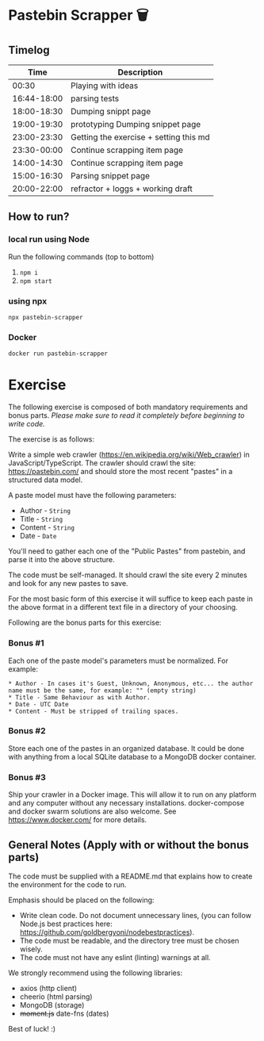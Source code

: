 # Pastebin Scrapper 🗑

## Timelog

| Time        | Description                            |
| ----------- | -------------------------------------- |
| 00:30       | Playing with ideas                     |
| 16:44-18:00 | parsing tests                          |
| 18:00-18:30 | Dumping snippt page                    |
| 19:00-19:30 | prototyping Dumping snippet page       |
| 23:00-23:30 | Getting the exercise + setting this md |
| 23:30-00:00 | Continue scrapping item page           |
| 14:00-14:30 | Continue scrapping item page           |
| 15:00-16:30 | Parsing snippet page                   |
| 20:00-22:00 | refractor + loggs + working draft      |

## How to run?

### local run using Node

Run the following commands (top to bottom)

1. `npm i`
2. `npm start`

### using npx

`npx pastebin-scrapper`

### Docker

`docker run pastebin-scrapper`

# Exercise

The following exercise is composed of both mandatory requirements and bonus parts.
*Please make sure to read it completely before beginning to write code.*

The exercise is as follows:

Write a simple web crawler (https://en.wikipedia.org/wiki/Web_crawler) in JavaScript/TypeScript.
The crawler should crawl the site: https://pastebin.com/ and should store the most recent "pastes" in a structured data model.

A paste model must have the following parameters:

- Author - `String`
- Title - `String`
- Content - `String`
- Date - `Date`


You'll need to gather each one of the "Public Pastes" from pastebin, and parse it into the above structure.

The code must be self-managed. It should crawl the site every 2 minutes and look for any new pastes to save.

For the most basic form of this exercise it will suffice to keep each paste in the above format in a different text file in a directory of your choosing.

Following are the bonus parts for this exercise:

### Bonus #1

Each one of the paste model's parameters must be normalized.
For example:
    
    * Author - In cases it's Guest, Unknown, Anonymous, etc... the author name must be the same, for example: "" (empty string)
    * Title - Same Behaviour as with Author.
    * Date - UTC Date
    * Content - Must be stripped of trailing spaces.

### Bonus #2

Store each one of the pastes in an organized database. It could be done with anything from a local SQLite database to a MongoDB docker container.

### Bonus #3

Ship your crawler in a Docker image. This will allow it to run on any platform and any computer without any necessary installations. docker-compose and docker swarm solutions are also welcome.
See https://www.docker.com/ for more details.

## General Notes (Apply with or without the bonus parts)

The code must be supplied with a README.md that explains how to create the environment for the code to run.

Emphasis should be placed on the following:

- Write clean code. Do not document unnecessary lines, (you can follow Node.js best practices here: https://github.com/goldbergyoni/nodebestpractices).
- The code must be readable, and the directory tree must be chosen wisely.
- The code must not have any eslint (linting) warnings at all.

We strongly recommend using the following libraries:

- axios (http client)
- cheerio (html parsing)
- MongoDB (storage)
- ~~moment.js~~ date-fns (dates)

Best of luck! :)
